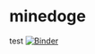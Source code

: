 # minedoge
test
[![Binder](https://mybinder.org/badge_logo.svg)](https://mybinder.org/v2/git/https%3A%2F%2Fgithub.com%2FKhoiNgo11%2Fminedoge.git/main)
